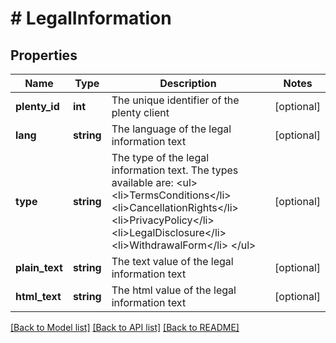 # # LegalInformation

## Properties

Name | Type | Description | Notes
------------ | ------------- | ------------- | -------------
**plenty_id** | **int** | The unique identifier of the plenty client | [optional] 
**lang** | **string** | The language of the legal information text | [optional] 
**type** | **string** | The type of the legal information text. The types available are: &lt;ul&gt; &lt;li&gt;TermsConditions&lt;/li&gt; &lt;li&gt;CancellationRights&lt;/li&gt; &lt;li&gt;PrivacyPolicy&lt;/li&gt; &lt;li&gt;LegalDisclosure&lt;/li&gt; &lt;li&gt;WithdrawalForm&lt;/li&gt; &lt;/ul&gt; | [optional] 
**plain_text** | **string** | The text value of the legal information text | [optional] 
**html_text** | **string** | The html value of the legal information text | [optional] 

[[Back to Model list]](../../README.md#documentation-for-models) [[Back to API list]](../../README.md#documentation-for-api-endpoints) [[Back to README]](../../README.md)


